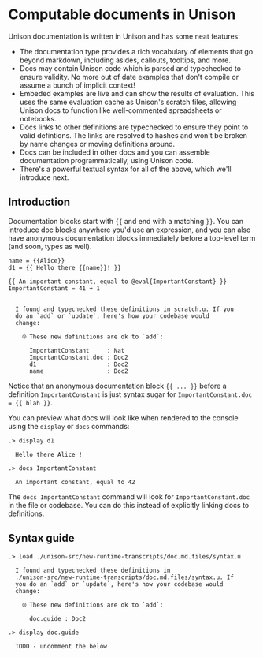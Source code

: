 # Computable documents in Unison

Unison documentation is written in Unison and has some neat features:

* The documentation type provides a rich vocabulary of elements that go beyond markdown, including asides, callouts, tooltips, and more.
* Docs may contain Unison code which is parsed and typechecked to ensure validity. No more out of date examples that don't compile or assume a bunch of implicit context!
* Embeded examples are live and can show the results of evaluation. This uses the same evaluation cache as Unison's scratch files, allowing Unison docs to function like well-commented spreadsheets or notebooks.
* Docs links to other definitions are typechecked to ensure they point to valid defintions. The links are resolved to hashes and won't be broken by name changes or moving definitions around.
* Docs can be included in other docs and you can assemble documentation programmatically, using Unison code.
* There's a powerful textual syntax for all of the above, which we'll introduce next.

## Introduction

Documentation blocks start with `{{` and end with a matching `}}`. You can introduce doc blocks anywhere you'd use an expression, and you can also have anonymous documentation blocks immediately before a top-level term (and soon, types as well).

```unison
name = {{Alice}}
d1 = {{ Hello there {{name}}! }}

{{ An important constant, equal to @eval{ImportantConstant} }}
ImportantConstant = 41 + 1
```

```ucm

  I found and typechecked these definitions in scratch.u. If you
  do an `add` or `update`, here's how your codebase would
  change:
  
    ⍟ These new definitions are ok to `add`:
    
      ImportantConstant     : Nat
      ImportantConstant.doc : Doc2
      d1                    : Doc2
      name                  : Doc2

```
Notice that an anonymous documentation block `{{ ... }}` before a definition `ImportantConstant` is just syntax sugar for `ImportantConstant.doc = {{ blah }}`.

You can preview what docs will look like when rendered to the console using the `display` or `docs` commands:

```ucm
.> display d1

  Hello there Alice !

.> docs ImportantConstant

  An important constant, equal to 42

```
The `docs ImportantConstant` command will look for `ImportantConstant.doc` in the file or codebase. You can do this instead of explicitly linking docs to definitions.

## Syntax guide

```ucm
.> load ./unison-src/new-runtime-transcripts/doc.md.files/syntax.u

  I found and typechecked these definitions in
  ./unison-src/new-runtime-transcripts/doc.md.files/syntax.u. If
  you do an `add` or `update`, here's how your codebase would
  change:
  
    ⍟ These new definitions are ok to `add`:
    
      doc.guide : Doc2

.> display doc.guide

  TODO - uncomment the below

```
